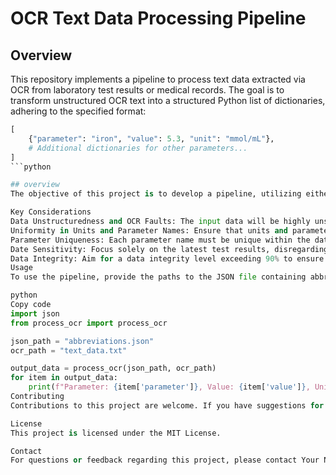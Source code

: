 # OCR Text Data Processing Pipeline

## Overview
This repository implements a pipeline to process text data extracted via OCR from laboratory test results or medical records. The goal is to transform unstructured OCR text into a structured Python list of dictionaries, adhering to the specified format:
```python
[
    {"parameter": "iron", "value": 5.3, "unit": "mmol/mL"},
    # Additional dictionaries for other parameters...
]
```python

## overview
The objective of this project is to develop a pipeline, utilizing either a rule-based or NLP-based approach, that processes OCR text data and extracts relevant information such as parameters, values, and units. By transforming unstructured OCR output into structured Python dictionaries, this pipeline aims to facilitate further analysis and interpretation of laboratory test results or medical records.

Key Considerations
Data Unstructuredness and OCR Faults: The input data will be highly unstructured with potential inaccuracies due to OCR errors.
Uniformity in Units and Parameter Names: Ensure that units and parameter names match the specifications in the attached file X1.
Parameter Uniqueness: Each parameter name must be unique within the dataset, discarding duplicates and retaining only the first instance.
Date Sensitivity: Focus solely on the latest test results, disregarding earlier data to ensure relevance and accuracy.
Data Integrity: Aim for a data integrity level exceeding 90% to ensure reliability.
Usage
To use the pipeline, provide the paths to the JSON file containing abbreviations and synonyms, and the OCR file containing the text data. Call the process_ocr function with these paths as arguments, and the pipeline will return a structured Python list of dictionaries with extracted information.

python
Copy code
import json
from process_ocr import process_ocr

json_path = "abbreviations.json"
ocr_path = "text_data.txt"

output_data = process_ocr(json_path, ocr_path)
for item in output_data:
    print(f"Parameter: {item['parameter']}, Value: {item['value']}, Unit: {item['unit']}")
Contributing
Contributions to this project are welcome. If you have suggestions for improvements or new features, please open an issue or submit a pull request.

License
This project is licensed under the MIT License.

Contact
For questions or feedback regarding this project, please contact Your Name.
